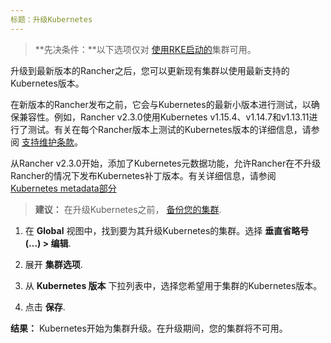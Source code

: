 ```yaml
---
标题：升级Kubernetes
---
```


> **先决条件：**以下选项仅对 [使用RKE启动的](/docs/cluster-provisioning/rke-clusters/)集群可用。

升级到最新版本的Rancher之后，您可以更新现有集群以使用最新支持的Kubernetes版本。

在新版本的Rancher发布之前，它会与Kubernetes的最新小版本进行测试，以确保兼容性。例如，Rancher v2.3.0使用Kubernetes v1.15.4、v1.14.7和v1.13.11进行了测试。有关在每个Rancher版本上测试的Kubernetes版本的详细信息，请参阅 [支持维护条款](https://rancher.com/support-maintenance-terms/all-supported-versions/rancher-v2.3.0/)。

从Rancher v2.3.0开始，添加了Kubernetes元数据功能，允许Rancher在不升级Rancher的情况下发布Kubernetes补丁版本。有关详细信息，请参阅 [Kubernetes metadata部分](/docs/admin-settings/k8s-metadata)

> **建议：** 在升级Kubernetes之前， [备份您的集群](/docs/backups).

1. 在 **Global** 视图中，找到要为其升级Kubernetes的集群。选择 **垂直省略号 (...) > 编辑**.

1. 展开 **集群选项**.

1. 从 **Kubernetes 版本** 下拉列表中，选择您希望用于集群的Kubernetes版本。

1. 点击 **保存**.

**结果：** Kubernetes开始为集群升级。在升级期间，您的集群将不可用。

